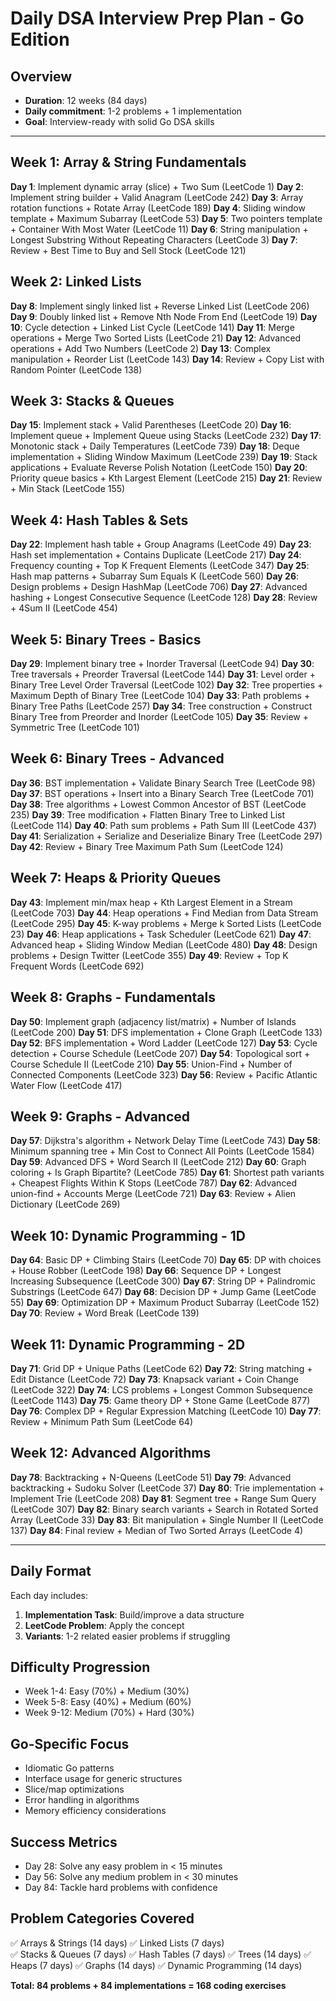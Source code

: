 # Daily DSA Interview Prep Plan - Go Edition

## Overview
- **Duration**: 12 weeks (84 days)
- **Daily commitment**: 1-2 problems + 1 implementation
- **Goal**: Interview-ready with solid Go DSA skills

---

## Week 1: Array & String Fundamentals
**Day 1**: Implement dynamic array (slice) + Two Sum (LeetCode 1)
**Day 2**: Implement string builder + Valid Anagram (LeetCode 242)
**Day 3**: Array rotation functions + Rotate Array (LeetCode 189)
**Day 4**: Sliding window template + Maximum Subarray (LeetCode 53)
**Day 5**: Two pointers template + Container With Most Water (LeetCode 11)
**Day 6**: String manipulation + Longest Substring Without Repeating Characters (LeetCode 3)
**Day 7**: Review + Best Time to Buy and Sell Stock (LeetCode 121)

## Week 2: Linked Lists
**Day 8**: Implement singly linked list + Reverse Linked List (LeetCode 206)
**Day 9**: Doubly linked list + Remove Nth Node From End (LeetCode 19)
**Day 10**: Cycle detection + Linked List Cycle (LeetCode 141)
**Day 11**: Merge operations + Merge Two Sorted Lists (LeetCode 21)
**Day 12**: Advanced operations + Add Two Numbers (LeetCode 2)
**Day 13**: Complex manipulation + Reorder List (LeetCode 143)
**Day 14**: Review + Copy List with Random Pointer (LeetCode 138)

## Week 3: Stacks & Queues
**Day 15**: Implement stack + Valid Parentheses (LeetCode 20)
**Day 16**: Implement queue + Implement Queue using Stacks (LeetCode 232)
**Day 17**: Monotonic stack + Daily Temperatures (LeetCode 739)
**Day 18**: Deque implementation + Sliding Window Maximum (LeetCode 239)
**Day 19**: Stack applications + Evaluate Reverse Polish Notation (LeetCode 150)
**Day 20**: Priority queue basics + Kth Largest Element (LeetCode 215)
**Day 21**: Review + Min Stack (LeetCode 155)

## Week 4: Hash Tables & Sets
**Day 22**: Implement hash table + Group Anagrams (LeetCode 49)
**Day 23**: Hash set implementation + Contains Duplicate (LeetCode 217)
**Day 24**: Frequency counting + Top K Frequent Elements (LeetCode 347)
**Day 25**: Hash map patterns + Subarray Sum Equals K (LeetCode 560)
**Day 26**: Design problems + Design HashMap (LeetCode 706)
**Day 27**: Advanced hashing + Longest Consecutive Sequence (LeetCode 128)
**Day 28**: Review + 4Sum II (LeetCode 454)

## Week 5: Binary Trees - Basics
**Day 29**: Implement binary tree + Inorder Traversal (LeetCode 94)
**Day 30**: Tree traversals + Preorder Traversal (LeetCode 144)
**Day 31**: Level order + Binary Tree Level Order Traversal (LeetCode 102)
**Day 32**: Tree properties + Maximum Depth of Binary Tree (LeetCode 104)
**Day 33**: Path problems + Binary Tree Paths (LeetCode 257)
**Day 34**: Tree construction + Construct Binary Tree from Preorder and Inorder (LeetCode 105)
**Day 35**: Review + Symmetric Tree (LeetCode 101)

## Week 6: Binary Trees - Advanced
**Day 36**: BST implementation + Validate Binary Search Tree (LeetCode 98)
**Day 37**: BST operations + Insert into a Binary Search Tree (LeetCode 701)
**Day 38**: Tree algorithms + Lowest Common Ancestor of BST (LeetCode 235)
**Day 39**: Tree modification + Flatten Binary Tree to Linked List (LeetCode 114)
**Day 40**: Path sum problems + Path Sum III (LeetCode 437)
**Day 41**: Serialization + Serialize and Deserialize Binary Tree (LeetCode 297)
**Day 42**: Review + Binary Tree Maximum Path Sum (LeetCode 124)

## Week 7: Heaps & Priority Queues
**Day 43**: Implement min/max heap + Kth Largest Element in a Stream (LeetCode 703)
**Day 44**: Heap operations + Find Median from Data Stream (LeetCode 295)
**Day 45**: K-way problems + Merge k Sorted Lists (LeetCode 23)
**Day 46**: Heap applications + Task Scheduler (LeetCode 621)
**Day 47**: Advanced heap + Sliding Window Median (LeetCode 480)
**Day 48**: Design problems + Design Twitter (LeetCode 355)
**Day 49**: Review + Top K Frequent Words (LeetCode 692)

## Week 8: Graphs - Fundamentals
**Day 50**: Implement graph (adjacency list/matrix) + Number of Islands (LeetCode 200)
**Day 51**: DFS implementation + Clone Graph (LeetCode 133)
**Day 52**: BFS implementation + Word Ladder (LeetCode 127)
**Day 53**: Cycle detection + Course Schedule (LeetCode 207)
**Day 54**: Topological sort + Course Schedule II (LeetCode 210)
**Day 55**: Union-Find + Number of Connected Components (LeetCode 323)
**Day 56**: Review + Pacific Atlantic Water Flow (LeetCode 417)

## Week 9: Graphs - Advanced
**Day 57**: Dijkstra's algorithm + Network Delay Time (LeetCode 743)
**Day 58**: Minimum spanning tree + Min Cost to Connect All Points (LeetCode 1584)
**Day 59**: Advanced DFS + Word Search II (LeetCode 212)
**Day 60**: Graph coloring + Is Graph Bipartite? (LeetCode 785)
**Day 61**: Shortest path variants + Cheapest Flights Within K Stops (LeetCode 787)
**Day 62**: Advanced union-find + Accounts Merge (LeetCode 721)
**Day 63**: Review + Alien Dictionary (LeetCode 269)

## Week 10: Dynamic Programming - 1D
**Day 64**: Basic DP + Climbing Stairs (LeetCode 70)
**Day 65**: DP with choices + House Robber (LeetCode 198)
**Day 66**: Sequence DP + Longest Increasing Subsequence (LeetCode 300)
**Day 67**: String DP + Palindromic Substrings (LeetCode 647)
**Day 68**: Decision DP + Jump Game (LeetCode 55)
**Day 69**: Optimization DP + Maximum Product Subarray (LeetCode 152)
**Day 70**: Review + Word Break (LeetCode 139)

## Week 11: Dynamic Programming - 2D
**Day 71**: Grid DP + Unique Paths (LeetCode 62)
**Day 72**: String matching + Edit Distance (LeetCode 72)
**Day 73**: Knapsack variant + Coin Change (LeetCode 322)
**Day 74**: LCS problems + Longest Common Subsequence (LeetCode 1143)
**Day 75**: Game theory DP + Stone Game (LeetCode 877)
**Day 76**: Complex DP + Regular Expression Matching (LeetCode 10)
**Day 77**: Review + Minimum Path Sum (LeetCode 64)

## Week 12: Advanced Algorithms
**Day 78**: Backtracking + N-Queens (LeetCode 51)
**Day 79**: Advanced backtracking + Sudoku Solver (LeetCode 37)
**Day 80**: Trie implementation + Implement Trie (LeetCode 208)
**Day 81**: Segment tree + Range Sum Query (LeetCode 307)
**Day 82**: Binary search variants + Search in Rotated Sorted Array (LeetCode 33)
**Day 83**: Bit manipulation + Single Number II (LeetCode 137)
**Day 84**: Final review + Median of Two Sorted Arrays (LeetCode 4)

---

## Daily Format
Each day includes:
1. **Implementation Task**: Build/improve a data structure
2. **LeetCode Problem**: Apply the concept
3. **Variants**: 1-2 related easier problems if struggling

## Difficulty Progression
- Week 1-4: Easy (70%) + Medium (30%)
- Week 5-8: Easy (40%) + Medium (60%)
- Week 9-12: Medium (70%) + Hard (30%)

## Go-Specific Focus
- Idiomatic Go patterns
- Interface usage for generic structures
- Slice/map optimizations
- Error handling in algorithms
- Memory efficiency considerations

## Success Metrics
- Day 28: Solve any easy problem in < 15 minutes
- Day 56: Solve any medium problem in < 30 minutes
- Day 84: Tackle hard problems with confidence

## Problem Categories Covered
✅ Arrays & Strings (14 days)
✅ Linked Lists (7 days)  
✅ Stacks & Queues (7 days)
✅ Hash Tables (7 days)
✅ Trees (14 days)
✅ Heaps (7 days)
✅ Graphs (14 days)
✅ Dynamic Programming (14 days)

**Total: 84 problems + 84 implementations = 168 coding exercises**